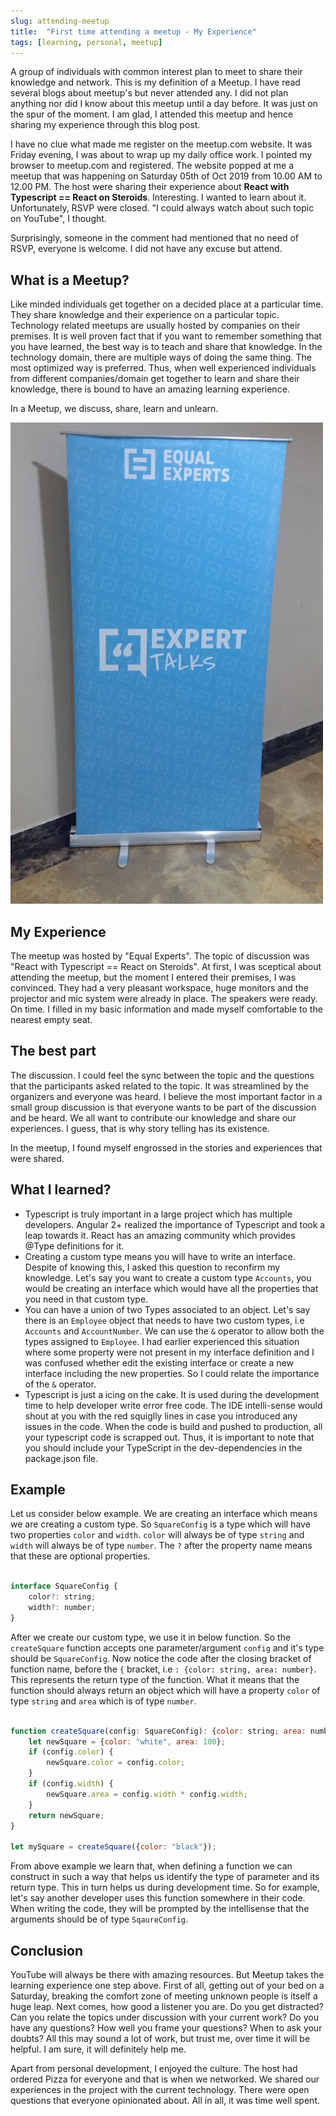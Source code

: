 ```yaml
---
slug: attending-meetup
title:  "First time attending a meetup - My Experience"
tags: [learning, personal, meetup] 
---
```


A group of individuals with common interest plan to meet to share their knowledge and network. This is my definition of a Meetup. I have read several blogs about meetup's but never attended any. I did not plan anything nor did I know about this meetup until a day before. It was just on the spur of the moment. I am glad, I attended this meetup and hence sharing my experience through this blog post.  

I have no clue what made me register on the meetup.com website. It was Friday evening, I was about to wrap up my daily office work. I pointed my browser to meetup.com and registered. The website popped at me a meetup that was happening on Saturday 05th of Oct 2019 from 10.00 AM to 12.00 PM. The host were sharing their experience about <b>React with Typescript == React on Steroids</b>. Interesting. I wanted to learn about it. Unfortunately, RSVP were closed. "I could always watch about such topic on YouTube", I thought.

Surprisingly, someone in the comment had mentioned that no need of RSVP, everyone is welcome. I did not have any excuse but attend.

<!-- truncate -->

## What is a Meetup?
Like minded individuals get together on a decided place at a particular time. They share knowledge and their experience on a particular topic. Technology related meetups are usually hosted by companies on their premises.
It is well proven fact that if you want to remember something that you have learned, the best way is to teach and share that knowledge.
In the technology domain, there are multiple ways of doing the same thing. The most optimized way is preferred. Thus, when well experienced individuals from different companies/domain get together to learn and share their knowledge, there is bound to have an amazing learning experience. 

In a Meetup, we discuss, share, learn and unlearn.

![Meetup](./assets/images/equal-experts-meetup.jpg)

## My Experience
The meetup was hosted by "Equal Experts". The topic of discussion was "React with Typescript == React on Steroids".  At first, I was sceptical about attending the meetup, but the moment I entered their premises, I was convinced. They had a very pleasant workspace, huge monitors and the projector and mic system were already in place. The speakers were ready. On time. I filled in my basic information and made myself comfortable to the nearest empty seat.

## The best part
The discussion. I could feel the sync between the topic and the questions that the participants asked related to the topic. It was streamlined by the organizers and everyone was heard. I believe the most important factor in a small group discussion is that everyone wants to be part of the discussion and be heard. We all want to contribute our knowledge and share our experiences. I guess, that is why story telling has its existence.

In the meetup, I found myself engrossed in the stories and experiences that were shared.

## What I learned?
- Typescript is truly important in a large project which has multiple developers. Angular 2+ realized the importance of Typescript and took a leap towards it. React has an amazing community which provides @Type definitions for it. 
- Creating a custom type means you will have to write an interface. Despite of knowing this, I asked this question to reconfirm my knowledge. Let's say you want to create a custom type `Accounts`, you would be creating an interface which would have all the properties that you need in that custom type. 
- You can have a union of two Types associated to an object. Let's say there is an `Employee` object that needs to have two custom types, i.e `Accounts` and `AccountNumber`. We can use the `&` operator to allow both the types assigned to `Employee`. I had earlier experienced this situation where some property were not present in my interface definition and I was confused whether edit the existing interface or create a new interface including the new properties. So I could relate the importance of the `&` operator. 
- Typescript is just a icing on the cake. It is used during the development time to help developer write error free code. The IDE intelli-sense would shout at you with the red squiglly lines in case you introduced any issues in the code. When the code is build and pushed to production, all your typescript code is scrapped out. Thus, it is important to note that you should include your TypeScript in the dev-dependencies in the package.json file. 

## Example

Let us consider below example. We are creating an interface which means we are creating a custom type. So `SquareConfig` is a type which will have two properties `color` and `width`.  `color` will always be of type `string` and `width` will always be of type `number`. The `?` after the property name means that these are optional properties. 

```javascript

interface SquareConfig {
    color?: string;
    width?: number;
}

```

After we create our custom type, we use it in below function. So the `createSquare` function accepts one parameter/argument `config` and it's type should be `SquareConfig`. 
Now notice the code after the closing bracket of function name, before the `{` bracket, i.e `: {color: string, area: number}`. This represents the return type of the function. What it means that the function should always return an object which will have a property `color` of type `string` and `area` which is of type `number`.

```javascript

function createSquare(config: SquareConfig): {color: string; area: number} {
    let newSquare = {color: "white", area: 100};
    if (config.color) {
        newSquare.color = config.color;
    }
    if (config.width) {
        newSquare.area = config.width * config.width;
    }
    return newSquare;
}

let mySquare = createSquare({color: "black"});


```

From above example we learn that, when defining a function we can construct in such a way that helps us identify the type of parameter and its return type. This in turn helps us during development time. So for example, let's say another developer uses this function somewhere in their code. When writing the code, they will be prompted by the intellisense that the arguments should be of type `SqaureConfig`. 

## Conclusion
YouTube will always be there with amazing resources. But Meetup takes the learning experience one step above. First of all, getting out of your bed on a Saturday, breaking the comfort zone of meeting unknown people is itself a huge leap. Next comes, how good a listener you are. Do you get distracted? Can you relate the topics under discussion with your current work? Do you have any questions? How well you frame your questions? When to ask your doubts? All this may sound a lot of work, but trust me, over time it will be helpful. I am sure, it will definitely help me.

Apart from personal development, I enjoyed the culture. The host had ordered Pizza for everyone and that is when we networked. We shared our experiences in the project with the current technology. There were open questions that everyone opinionated about. All in all, it was time well spent.